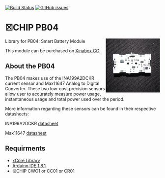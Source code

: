 [![Build Status](https://travis-ci.org/xinabox/arduino-PB04.svg?branch=master)](https://travis-ci.org/xinabox/arduino-PB04)
[![GitHub issues](https://img.shields.io/github/issues/xinabox/arduino-PB04.svg)](https://github.com/xinabox/arduino-PB04/issues)

# ☒CHIP PB04
<img src="extras/PB04.png" width="35%" height="auto" align="right">
Library for PB04: Smart Battery Module

This module can be purchased on [Xinabox CC](https://xinabox.cc/products/PB04/).

## About the PB04
The PB04 makes use of the INA199A2DCKR current sensor and Max11647 Analog to Digital Converter. These two low-cost precision sensors allow user to accurately measure power usage, instantaneous usage and total power used over the period.

More information regarding these sensors can be found in their respective datasheets:

INA199A2DCKR [datasheet](http://www.ti.com/lit/ds/symlink/ina199.pdf)

Max11647 [datasheet](https://datasheets.maximintegrated.com/en/ds/MAX11646-MAX11647.pdf)

## Requirments
  - [xCore Library](https://github.com/xinabox/xCore)
  - [Arduino IDE 1.8.1](https://www.arduino.cc/en/main/software)
  - ☒CHIP CWO1 or CC01 or CR01
